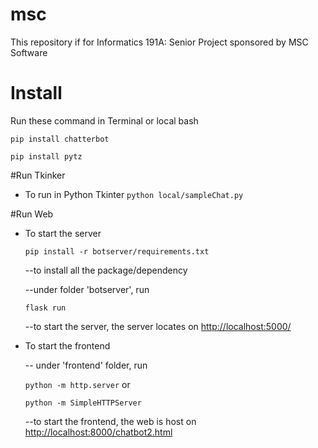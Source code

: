 # msc
This repository if for Informatics 191A: Senior Project sponsored by MSC Software

# Install
Run these command in Terminal or local bash

`pip install chatterbot` 

`pip install pytz`


#Run Tkinker
* To run in Python Tkinter
`python local/sampleChat.py`


#Run Web
* To start the server
 
  `pip install -r botserver/requirements.txt`

  --to install all the package/dependency

  --under folder 'botserver', run 
  
  `flask run`

  --to start the server, the server locates on <http://localhost:5000/>
  
  
  
* To start the frontend

  -- under 'frontend' folder, run
  
  `python -m http.server` or
  
  `python -m SimpleHTTPServer`
  
  --to start the frontend, the web is host on <http://localhost:8000/chatbot2.html>



